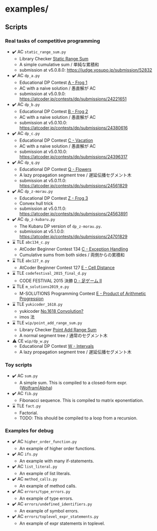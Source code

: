 # examples/

## Scripts

### Real tasks of competitive programming

- :heavy_check_mark: AC `static_range_sum.py`
  - Library Checker [Static Range Sum](https://judge.yosupo.jp/problem/static_range_sum)
  - A simple cumulative sum / 単純な累積和
  - submission at v5.0.8.0: <https://judge.yosupo.jp/submission/52832>
- :heavy_check_mark: AC `dp_a.py`
  - Educational DP Contest [A - Frog 1](https://atcoder.jp/contests/dp/tasks/dp_a)
  - AC with a naive solution / 愚直解が AC
  - submission at v5.0.9.0: <https://atcoder.jp/contests/dp/submissions/24221651>
- :heavy_check_mark: AC `dp_b.py`
  - Educational DP Contest [B - Frog 2](https://atcoder.jp/contests/dp/tasks/dp_b)
  - AC with a naive solution / 愚直解が AC
  - submission at v5.0.10.0: <https://atcoder.jp/contests/dp/submissions/24380616>
- :heavy_check_mark: AC `dp_c.py`
  - Educational DP Contest [C - Vacation](https://atcoder.jp/contests/dp/tasks/dp_c)
  - AC with a naive solution / 愚直解が AC
  - submission at v5.0.10.0: <https://atcoder.jp/contests/dp/submissions/24396317>
- :heavy_check_mark: AC `dp_q.py`
  - Educational DP Contest [Q - Flowers](https://atcoder.jp/contests/dp/tasks/dp_q)
  - A lazy propagation segment tree / 遅延伝播セグメント木
  - submission at v5.0.11.0: <https://atcoder.jp/contests/dp/submissions/24561829>
- :heavy_check_mark: AC `dp_z-morau.py`
  - Educational DP Contest [Z - Frog 3](https://atcoder.jp/contests/dp/tasks/dp_z)
  - Convex hull trick
  - submission at v5.0.11.0: <https://atcoder.jp/contests/dp/submissions/24563891>
- :heavy_check_mark: AC `dp_z-kubaru.py`
  - The Kubaru DP version of `dp_z-morau.py`.
  - submission at v5.1.0.0: <https://atcoder.jp/contests/dp/submissions/24701829>
- :hourglass: TLE `abc134_c.py`
  - AtCoder Beginner Contest 134 [C - Exception Handling](https://atcoder.jp/contests/abc134/tasks/abc134_c)
  - Cumulative sums from both sides / 両側からの累積和
- :hourglass: TLE `abc127_e.py`
  - AtCoder Beginner Contest 127 [E - Cell Distance](https://atcoder.jp/contests/abc127/tasks/abc127_e)
- :hourglass: TLE `codefestival_2015_final_d.py`
  - CODE FESTIVAL 2015 決勝 [D - 足ゲーム II](https://atcoder.jp/contests/code-festival-2015-final-open/tasks/codefestival_2015_final_d)
- :hourglass: TLE `m_solutions2019_e.py`
  - M-SOLUTIONS Programming Contest [E - Product of Arithmetic Progression](https://atcoder.jp/contests/m-solutions2019/tasks/m_solutions2019_e?lang=ja)
- :hourglass: TLE `yukicoder_1618.py`
  - yukicoder [No.1618 Convolution?](https://yukicoder.me/problems/no/1618)
  - imos 法
- :hourglass: TLE `wip/point_add_range_sum.py`
  - Library Checker [Point Add Range Sum](https://judge.yosupo.jp/problem/point_add_range_sum)
  - A normal segment tree / 通常のセグメント木
- :warning: CE `wip/dp_w.py`
  - Educational DP Contest [W - Intervals](https://atcoder.jp/contests/dp/tasks/dp_w)
  - A lazy propagation segment tree / 遅延伝播セグメント木

### Toy scripts

- :heavy_check_mark: AC `sum.py`
  - A simple sum. This is compiled to a closed-form expr. ([Wolfram&#124;Alpha](https://www.wolframalpha.com/input/?i=%5Csum_x%5E%7Bn+-+1%7D+%28ax+%2B+b%29))
- :heavy_check_mark: AC `fib.py`
  - Fibonacci sequence. This is compiled to matrix eponentiation.
- :hourglass: TLE `fact.py`
  - Factorial.
  - TODO: This should be compiled to a loop from a recursion.

### Examples for debug

- :heavy_check_mark: AC `higher_order_function.py`
  - An example of higher order functions.
- :heavy_check_mark: AC `ifs.py`
  - An example with many if-statements.
- :heavy_check_mark: AC `list_literal.py`
  - An example of list literals.
- :heavy_check_mark: AC `method_calls.py`
  - An example of method calls.
- :heavy_check_mark: AC `errors/type_errors.py`
  - An example of type errors.
- :heavy_check_mark: AC `errors/undefined_identifiers.py`
  - An example of symbol errors.
- :heavy_check_mark: AC `errors/toplevel_expr_statements.py`
  - An example of expr statements in toplevel.
